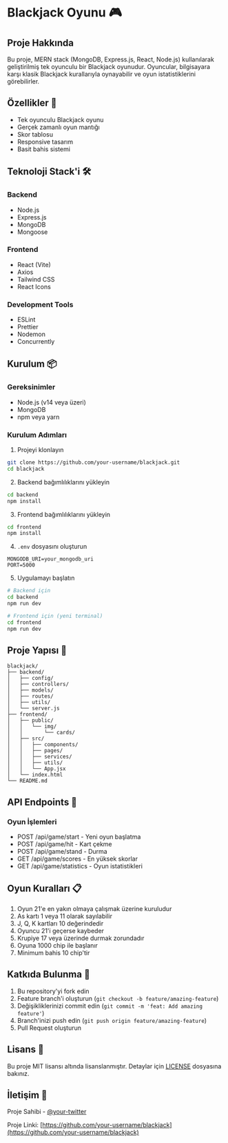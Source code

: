 # Blackjack Oyunu 🎮

## Proje Hakkında

Bu proje, MERN stack (MongoDB, Express.js, React, Node.js) kullanılarak geliştirilmiş tek oyunculu bir Blackjack oyunudur. Oyuncular, bilgisayara karşı klasik Blackjack kurallarıyla oynayabilir ve oyun istatistiklerini görebilirler.

## Özellikler 🌟

- Tek oyunculu Blackjack oyunu
- Gerçek zamanlı oyun mantığı
- Skor tablosu
- Responsive tasarım
- Basit bahis sistemi

## Teknoloji Stack'i 🛠

### Backend

- Node.js
- Express.js
- MongoDB
- Mongoose

### Frontend

- React (Vite)
- Axios
- Tailwind CSS
- React Icons

### Development Tools

- ESLint
- Prettier
- Nodemon
- Concurrently

## Kurulum 📦

### Gereksinimler

- Node.js (v14 veya üzeri)
- MongoDB
- npm veya yarn

### Kurulum Adımları

1. Projeyi klonlayın

```bash
git clone https://github.com/your-username/blackjack.git
cd blackjack
```

2. Backend bağımlılıklarını yükleyin

```bash
cd backend
npm install
```

3. Frontend bağımlılıklarını yükleyin

```bash
cd frontend
npm install
```

4. `.env` dosyasını oluşturun

```env
MONGODB_URI=your_mongodb_uri
PORT=5000
```

5. Uygulamayı başlatın

```bash
# Backend için
cd backend
npm run dev

# Frontend için (yeni terminal)
cd frontend
npm run dev
```

## Proje Yapısı 📁

```
blackjack/
├── backend/
│   ├── config/
│   ├── controllers/
│   ├── models/
│   ├── routes/
│   ├── utils/
│   └── server.js
├── frontend/
│   ├── public/
│   │   └── img/
│   │       └── cards/
│   ├── src/
│   │   ├── components/
│   │   ├── pages/
│   │   ├── services/
│   │   ├── utils/
│   │   └── App.jsx
│   └── index.html
└── README.md
```

## API Endpoints 🔌

### Oyun İşlemleri

- POST /api/game/start - Yeni oyun başlatma
- POST /api/game/hit - Kart çekme
- POST /api/game/stand - Durma
- GET /api/game/scores - En yüksek skorlar
- GET /api/game/statistics - Oyun istatistikleri

## Oyun Kuralları 📋

1. Oyun 21'e en yakın olmaya çalışmak üzerine kuruludur
2. As kartı 1 veya 11 olarak sayılabilir
3. J, Q, K kartları 10 değerindedir
4. Oyuncu 21'i geçerse kaybeder
5. Krupiye 17 veya üzerinde durmak zorundadır
6. Oyuna 1000 chip ile başlanır
7. Minimum bahis 10 chip'tir

## Katkıda Bulunma 🤝

1. Bu repository'yi fork edin
2. Feature branch'i oluşturun (`git checkout -b feature/amazing-feature`)
3. Değişikliklerinizi commit edin (`git commit -m 'feat: Add amazing feature'`)
4. Branch'inizi push edin (`git push origin feature/amazing-feature`)
5. Pull Request oluşturun

## Lisans 📝

Bu proje MIT lisansı altında lisanslanmıştır. Detaylar için [LICENSE](LICENSE) dosyasına bakınız.

## İletişim 📧

Proje Sahibi - [@your-twitter](https://twitter.com/your-twitter)

Proje Linki: [https://github.com/your-username/blackjack](https://github.com/your-username/blackjack)
